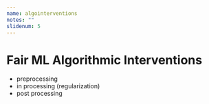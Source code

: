 ```yaml
---
name: algointerventions
notes: ""
slidenum: 5
---
```

# Fair ML Algorithmic Interventions
- preprocessing
- in processing (regularization)
- post processing